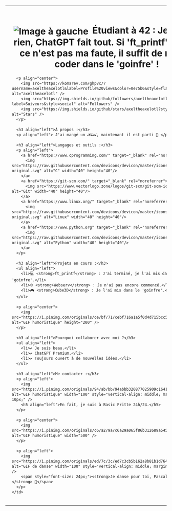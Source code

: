 <table>
  <tr>
    <td background="https://i.pinimg.com/originals/5a/98/7d/5a987d8fab6ac10fa10351b54c6efe83.gif" width="100%" style="padding: 20px;">
      <h1 align="center">
        <img src="https://i.pinimg.com/originals/d5/d1/6e/d5d16e4a56c42e5acfd3353328f41449.gif" alt="Image à gauche" width="50" style="vertical-align: middle; margin-right: 5px;" /> 
        Étudiant à 42 : Je ne fais rien, ChatGPT fait tout. Si 'ft_printf' plante, ce n'est pas ma faute, il suffit de ne pas coder dans le 'goinfre' !
      </h1>
      
      <p align="center">
        <img src="https://komarev.com/ghpvc/?username=axeltheaxelotl&label=Profile%20views&color=0e75b6&style=flat" alt="axeltheaxelotl" /> 
        <img src="https://img.shields.io/github/followers/axeltheaxelotl?label=Suiveurs&style=social" alt="Followers" /> 
        <img src="https://img.shields.io/github/stars/axeltheaxelotl?style=social" alt="Stars" />
      </p>
      
      <h3 align="left">À propos :</h3>
      <p align="left"> J'ai mangé un 𝓚𝓲𝔀𝓲, maintenant il est parti 🥝 </p>
      
      <h3 align="left">Langages et outils :</h3>
      <p align="left"> 
        <a href="https://www.cprogramming.com/" target="_blank" rel="noreferrer"> 
          <img src="https://raw.githubusercontent.com/devicons/devicon/master/icons/c/c-original.svg" alt="C" width="40" height="40"/> 
        </a> 
        <a href="https://git-scm.com/" target="_blank" rel="noreferrer"> 
          <img src="https://www.vectorlogo.zone/logos/git-scm/git-scm-icon.svg" alt="Git" width="40" height="40"/> 
        </a> 
        <a href="https://www.linux.org/" target="_blank" rel="noreferrer"> 
          <img src="https://raw.githubusercontent.com/devicons/devicon/master/icons/linux/linux-original.svg" alt="Linux" width="40" height="40"/> 
        </a> 
        <a href="https://www.python.org" target="_blank" rel="noreferrer"> 
          <img src="https://raw.githubusercontent.com/devicons/devicon/master/icons/python/python-original.svg" alt="Python" width="40" height="40"/> 
        </a> 
      </p>
      
      <h3 align="left">Projets en cours :</h3>
      <ul align="left"> 
        <li>💻 <strong>ft_printf</strong> : J'ai terminé, je l'ai mis dans le 'goinfre'.</li> 
        <li>🌐 <strong>Webserv</strong> : Je n'ai pas encore commencé.</li> 
        <li>🎮 <strong>Cube3D</strong> : Je l'ai mis dans le 'goinfre'.</li> 
      </ul>
      
      <p align="center"> 
        <img src="https://i.pinimg.com/originals/ce/bf/71/cebf716a1a5f0d4d715bcc5a00f385cb.gif" alt="GIF humoristique" height="200" /> 
      </p>
      
      <h3 align="left">Pourquoi collaborer avec moi ?</h3>
      <ul align="left"> 
        <li>✔️ Je suis beau.</li> 
        <li>✔️ ChatGPT Premium.</li> 
        <li>✔️ Toujours ouvert à de nouvelles idées.</li> 
      </ul>
      
      <h3 align="left">Me contacter :</h3>
      <p align="left"> 
        <img src="https://i.pinimg.com/originals/94/ab/bb/94abbb320877025909c16413df70c193.gif" alt="GIF humoristique" width="100" style="vertical-align: middle; margin-left: 10px;" /> 
        <h5 align="left">En fait, je suis à Basic Fritte 24h/24.</h5>
      </p>
      
      <p align="center">
        <img src="https://i.pinimg.com/originals/c6/a2/9a/c6a29a065f86b312689a5457f8c4d50d.gif" alt="GIF humoristique" width="500" />
      </p>
      
      <p align="left"> 
        <img src="https://i.pinimg.com/originals/ed/7c/3c/ed7c3cb5b162a8b81b1d7644eb1bc100.gif" alt="GIF de danse" width="100" style="vertical-align: middle; margin-right: 24px;" /> 
        <span style="font-size: 24px;"><strong>Je danse pour toi, Pascalerossi.</strong> 💃</span>
      </p>
    </td>
  </tr>
</table>

